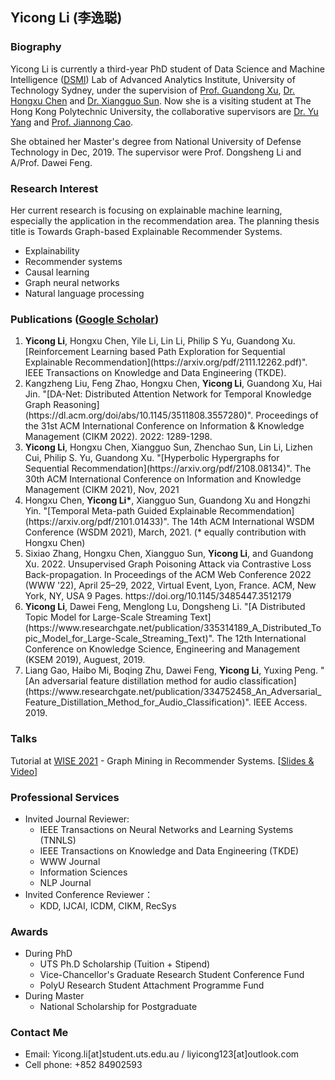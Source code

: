 ## Yicong Li (李逸聪) 

### Biography
Yicong Li is currently a third-year PhD student of Data Science and Machine Intelligence ([DSMI](http://dsmi.tech/)) Lab of Advanced Analytics Institute, University of Technology Sydney, under the supervision of [Prof. Guandong Xu](https://sites.google.com/view/guandong-xu), [Dr. Hongxu Chen](https://sites.google.com/view/hxchen) and [Dr. Xiangguo Sun](https://xiangguosun.mystrikingly.com/). Now she is a visiting student at The Hong Kong Polytechnic University, the collaborative supervisors are [Dr. Yu Yang](https://www.polyu.edu.hk/comp/people/academic-staff/dr-yang-yu/) and [Prof. Jiannong Cao](https://www4.comp.polyu.edu.hk/~csjcao/).

She obtained her Master's degree from National University of Defense Technology in Dec, 2019. The supervisor were Prof. Dongsheng Li and A/Prof. Dawei Feng.





### Research Interest
Her current research is focusing on explainable machine learning, especially the application in the recommendation area. The planning thesis title is Towards Graph-based Explainable Recommender Systems.
- Explainability
- Recommender systems
- Causal learning
- Graph neural networks
- Natural language processing 



### Publications ([Google Scholar](https://scholar.google.com/citations?view_op=list_works&hl=zh-CN&hl=zh-CN&user=a-uKBooAAAAJ))
<ol>
    <li><b>Yicong Li</b>, Hongxu Chen, Yile Li, Lin Li, Philip S Yu, Guandong Xu. [Reinforcement Learning based Path Exploration for Sequential Explainable Recommendation](https://arxiv.org/pdf/2111.12262.pdf)". IEEE Transactions on Knowledge and Data Engineering (TKDE).</li>
    <li>Kangzheng Liu, Feng Zhao, Hongxu Chen, <b>Yicong Li</b>, Guandong Xu, Hai Jin. "[DA-Net: Distributed Attention Network for Temporal Knowledge Graph Reasoning](https://dl.acm.org/doi/abs/10.1145/3511808.3557280)". Proceedings of the 31st ACM International Conference on Information & Knowledge Management (CIKM 2022). 2022: 1289-1298.</li>
    <li><b>Yicong Li</b>, Hongxu Chen, Xiangguo Sun, Zhenchao Sun, Lin Li, Lizhen Cui, Philip S. Yu, Guandong Xu. "[Hyperbolic Hypergraphs for Sequential Recommendation](https://arxiv.org/pdf/2108.08134)". The 30th ACM International Conference on Information and Knowledge Management (CIKM 2021), Nov, 2021</li>
    <li>Hongxu Chen, <b>Yicong Li*</b>, Xiangguo Sun, Guandong Xu and Hongzhi Yin. "[Temporal Meta-path Guided Explainable Recommendation](https://arxiv.org/pdf/2101.01433)". The 14th ACM International WSDM Conference (WSDM 2021), March, 2021. (* equally contribution with Hongxu Chen)</li>
    <li>Sixiao Zhang, Hongxu Chen, Xiangguo Sun, <b>Yicong Li</b>, and Guandong Xu. 2022. Unsupervised Graph Poisoning Attack via Contrastive Loss Back-propagation. In Proceedings of the ACM Web Conference 2022 (WWW '22), April 25–29, 2022, Virtual Event, Lyon, France. ACM, New York, NY, USA 9 Pages. https://doi.org/10.1145/3485447.3512179</li>
    <li><b>Yicong Li</b>, Dawei Feng, Menglong Lu, Dongsheng Li. "[A Distributed Topic Model for Large-Scale Streaming Text](https://www.researchgate.net/publication/335314189_A_Distributed_Topic_Model_for_Large-Scale_Streaming_Text)". The 12th International Conference on Knowledge Science, Engineering and Management (KSEM 2019), Auguest, 2019.</li>
    <li>Liang Gao, Haibo Mi, Boqing Zhu, Dawei Feng, <b>Yicong Li</b>, Yuxing Peng. "[An adversarial feature distillation method for audio classification](https://www.researchgate.net/publication/334752458_An_Adversarial_Feature_Distillation_Method_for_Audio_Classification)". IEEE Access. 2019.</li>
</ol>








### Talks
Tutorial at [WISE 2021](http://www.wise-conferences.org/2021/) - Graph Mining in Recommender Systems. [[Slides & Video](https://studentutsedu-my.sharepoint.com/personal/haoran_yang-2_student_uts_edu_au/_layouts/15/onedrive.aspx?id=%2Fpersonal%2Fhaoran%5Fyang%2D2%5Fstudent%5Futs%5Fedu%5Fau%2FDocuments%2FWISE%202021%20Tutorial)]


### Professional Services
- Invited Journal Reviewer: 
    - IEEE Transactions on Neural Networks and Learning Systems (TNNLS)
    - IEEE Transactions on Knowledge and Data Engineering (TKDE)
    - WWW Journal
    - Information Sciences
    - NLP Journal
- Invited Conference Reviewer：
    - KDD, IJCAI, ICDM, CIKM, RecSys


### Awards
- During PhD
    - UTS Ph.D Scholarship (Tuition + Stipend)
    - Vice-Chancellor's Graduate Research Student Conference Fund
    - PolyU Research Student Attachment Programme Fund
- During Master
    - National Scholarship for Postgraduate


### Contact Me
- Email: Yicong.li[at]student.uts.edu.au / liyicong123[at]outlook.com
- Cell phone: +852 84902593
